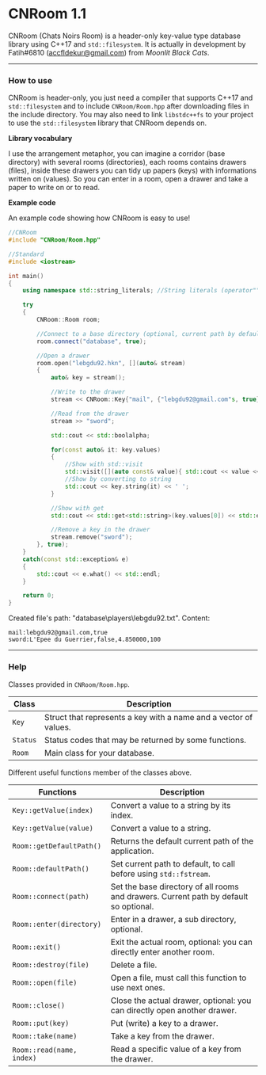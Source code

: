 # CNRoom 1.1
CNRoom (Chats Noirs Room) is a header-only key-value type database library using C++17 and `std::filesystem`. It is actually in development by Fatih#6810 (accfldekur@gmail.com) from *Moonlit Black Cats*.
***

### How to use

CNRoom is header-only, you just need a compiler that supports C++17 and `std::filesystem` and to include `CNRoom/Room.hpp` after downloading files in the include directory. You may also need to link `libstdc++fs` to your project to use the `std::filesystem` library that CNRoom depends on.

**Library vocabulary**

I use the arrangement metaphor, you can imagine a corridor (base directory) with several rooms (directories), each rooms contains drawers (files), inside these drawers you can tidy up papers (keys) with informations written on (values). So you can enter in a room, open a drawer and take a paper to write on or to read.

**Example code**

An example code showing how CNRoom is easy to use!
```cpp
//CNRoom
#include "CNRoom/Room.hpp"

//Standard
#include <iostream>

int main()
{
    using namespace std::string_literals; //String literals (operator""s)

    try
    {
        CNRoom::Room room;

        //Connect to a base directory (optional, current path by default)
        room.connect("database", true);

        //Open a drawer
        room.open("lebgdu92.hkn", [](auto& stream)
        {
            auto& key = stream();

            //Write to the drawer
            stream << CNRoom::Key{"mail", {"lebgdu92@gmail.com"s, true}} << CNRoom::Key{"sword", {"Sword of the Warrior"s, false, 4.85, 0}};

            //Read from the drawer
            stream >> "sword";

            std::cout << std::boolalpha;

            for(const auto& it: key.values)
            {
                //Show with std::visit
                std::visit([](auto const& value){ std::cout << value << ' '; }, it);
                //Show by converting to string
                std::cout << key.string(it) << ' ';
            }

            //Show with get
            std::cout << std::get<std::string>(key.values[0]) << std::endl;

            //Remove a key in the drawer
            stream.remove("sword");
        }, true);
    }
    catch(const std::exception& e)
    {
        std::cout << e.what() << std::endl;
    }

    return 0;
}
```

Created file's path: "database\players\lebgdu92.txt". Content:
```
mail:lebgdu92@gmail.com,true
sword:L'Epee du Guerrier,false,4.850000,100
```

***

### Help

Classes provided in `CNRoom/Room.hpp`. 

Class | Description
------- | -----------
`Key` | Struct that represents a key with a name and a vector of values.
`Status` | Status codes that may be returned by some functions.
`Room` | Main class for your database.

Different useful functions member of the classes above.

Functions | Description
------- | -----------
`Key::getValue(index)` | Convert a value to a string by its index.
`Key::getValue(value)` | Convert a value to a string.
`Room::getDefaultPath()` | Returns the default current path of the application.
`Room::defaultPath()` | Set current path to default, to call before using `std::fstream`.
`Room::connect(path)` | Set the base directory of all rooms and drawers. Current path by default so optional. 
`Room::enter(directory)` | Enter in a drawer, a sub directory, optional.
`Room::exit()` | Exit the actual room, optional: you can directly enter another room.
`Room::destroy(file)` | Delete a file.
`Room::open(file)` | Open a file, must call this function to use next ones.
`Room::close()` | Close the actual drawer, optional: you can directly open another drawer.
`Room::put(key)` | Put (write) a key to a drawer.
`Room::take(name)` | Take a key from the drawer.
`Room::read(name, index)` | Read a specific value of a key from the drawer.


